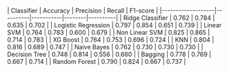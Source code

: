 \| Classifier        \| Accuracy \| Precision \| Recall \| F1-score \|
\|-------------------\|----------\|-----------\|--------\|----------\|
\| Ridge Classifier  \| 0.762    \| 0.784     \| 0.635  \| 0.702    \|
\| Logistic Regression \| 0.797  \| 0.854     \| 0.651  \| 0.739    \|
\| Linear SVM        \| 0.764    \| 0.783     \| 0.600  \| 0.679    \|
\| Non Linear SVM   \| 0.825    \| 0.865     \| 0.714  \| 0.783    \|
\| XG Boost          \| 0.764    \| 0.753     \| 0.696  \| 0.724    \|
\| KNN               \| 0.804    \| 0.816     \| 0.689  \| 0.747    \|
\| Naive Bayes       \| 0.762    \| 0.730     \| 0.730  \| 0.730    \|
\| Decision Tree     \| 0.748    \| 0.814     \| 0.556  \| 0.660    \|
\| Bagging           \| 0.778    \| 0.769     \| 0.667  \| 0.714    \|
\| Random Forest     \| 0.790    \| 0.824     \| 0.667  \| 0.737    \|
